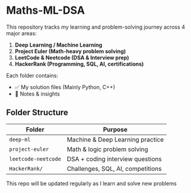 # Maths-ML-DSA


This repository tracks my learning and problem-solving journey across 4 major areas:

1. **Deep Learning / Machine Learning**
2. **Project Euler (Math-heavy problem solving)**
3. **LeetCode & Neetcode (DSA & Interview prep)**
4. **HackerRank (Programming, SQL, AI, certifications)**

Each folder contains:
- ✅ My solution files (Mainly Python, C++)
- 📘 Notes & insights


## Folder Structure

| Folder        | Purpose                           |
|---------------|------------------------------------|
| `deep-ml`    | Machine & Deep Learning practice   |
| `project-euler` | Math & logic problem solving     |
| `leetcode-neetcode`   | DSA + coding interview questions   |
| `HackerRank/` | Challenges, SQL, AI, competitions  |


This repo will be updated regularly as I learn and solve new problems
